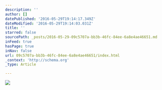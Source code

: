 ```yaml
---
description: ''
author: []
datePublished: '2016-05-29T19:14:17.349Z'
dateModified: '2016-05-29T19:14:03.031Z'
title: ''
starred: false
sourcePath: _posts/2016-05-29-09c5707a-bb3b-46fc-84ee-6a8e4ae46651.md
inFeed: true
hasPage: true
inNav: false
url: 09c5707a-bb3b-46fc-84ee-6a8e4ae46651/index.html
_context: 'http://schema.org'
_type: Article

---
```

![](https://the-grid-user-content.s3-us-west-2.amazonaws.com/8aaaa8ba-aa36-4917-9a49-e964ceb2d0ae.jpg)